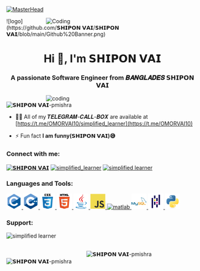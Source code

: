 [![MasterHead](https://media.licdn.com/dms/image/D563DAQFIJGy_J4EvYA/image-scale_191_1128/0/1666883668428?e=1675425600&v=beta&t=q5S0E-n5z-gDvzZPdOvK7oorksu-JESWk3DdbbvU2ss)](https://codegrills.in)

<img align="right" alt="Coding" width="400" src="https://media.tenor.com/rePDfDWO3XoAAAAd/hacking.gif">
![logo](https://github.com/𝗦𝗛𝗜𝗣𝗢𝗡 𝗩𝗔𝗜/𝗦𝗛𝗜𝗣𝗢𝗡 𝗩𝗔𝗜/blob/main/Github%20Banner.png)
<h1 align="center">Hi 👋, I'm 𝗦𝗛𝗜𝗣𝗢𝗡 𝗩𝗔𝗜</h1>
<h3 align="center">A passionate Software Engineer from 𝑩𝑨𝑵𝑮𝑳𝑨𝑫𝑬𝑺 𝗦𝗛𝗜𝗣𝗢𝗡 𝗩𝗔𝗜 </h3>

<img align="right" alt="coding" width="400" src="https://user-images.githubusercontent.com/55389276/140866485-8fb1c876-9a8f-4d6a-98dc-08c4981eaf70.gif">

<p align="left"> <img src="https://komarev.com/ghpvc/?username=𝗦𝗛𝗜𝗣𝗢𝗡 𝗩𝗔𝗜-pmishra&label=Profile%20views&color=0e75b6&style=flat" alt="𝗦𝗛𝗜𝗣𝗢𝗡 𝗩𝗔𝗜-pmishra" /> </p>

- 👨‍💻 All of my 𝑻𝑬𝑳𝑬𝑮𝑹𝑨𝑴-𝑪𝑨𝑳𝑳-𝑩𝑶𝑿 are available at [https://t.me/OMORVAI10/simplified_learner](https://t.me/OMORVAI10)

- ⚡ Fun fact **I am funny(𝗦𝗛𝗜𝗣𝗢𝗡 𝗩𝗔𝗜)😅**

<h3 align="left">Connect with me:</h3>
<p align="left">
<a href="https://linkedin.com/in/𝗦𝗛𝗜𝗣𝗢𝗡 𝗩𝗔𝗜" target="blank"><img align="center" src="https://raw.githubusercontent.com/rahuldkjain/github-profile-readme-generator/master/src/images/icons/Social/linked-in-alt.svg" alt="𝗦𝗛𝗜𝗣𝗢𝗡 𝗩𝗔𝗜" height="30" width="40" /></a>
<a href="https://instagram.com/simplified_learner" target="blank"><img align="center" src="https://raw.githubusercontent.com/rahuldkjain/github-profile-readme-generator/master/src/images/icons/Social/instagram.svg" alt="simplified_learner" height="30" width="40" /></a>
<a href="https://www.youtube.com/c/simplified learner" target="blank"><img align="center" src="https://raw.githubusercontent.com/rahuldkjain/github-profile-readme-generator/master/src/images/icons/Social/youtube.svg" alt="simplified learner" height="30" width="40" /></a>
</p>

<h3 align="left">Languages and Tools:</h3>
<p align="left"> <a href="https://www.cprogramming.com/" target="_blank" rel="noreferrer"> <img src="https://raw.githubusercontent.com/devicons/devicon/master/icons/c/c-original.svg" alt="c" width="40" height="40"/> </a> <a href="https://www.w3schools.com/cpp/" target="_blank" rel="noreferrer"> <img src="https://raw.githubusercontent.com/devicons/devicon/master/icons/cplusplus/cplusplus-original.svg" alt="cplusplus" width="40" height="40"/> </a> <a href="https://www.w3schools.com/css/" target="_blank" rel="noreferrer"> <img src="https://raw.githubusercontent.com/devicons/devicon/master/icons/css3/css3-original-wordmark.svg" alt="css3" width="40" height="40"/> </a> <a href="https://www.w3.org/html/" target="_blank" rel="noreferrer"> <img src="https://raw.githubusercontent.com/devicons/devicon/master/icons/html5/html5-original-wordmark.svg" alt="html5" width="40" height="40"/> </a> <a href="https://www.java.com" target="_blank" rel="noreferrer"> <img src="https://raw.githubusercontent.com/devicons/devicon/master/icons/java/java-original.svg" alt="java" width="40" height="40"/> </a> <a href="https://developer.mozilla.org/en-US/docs/Web/JavaScript" target="_blank" rel="noreferrer"> <img src="https://raw.githubusercontent.com/devicons/devicon/master/icons/javascript/javascript-original.svg" alt="javascript" width="40" height="40"/> </a> <a href="https://www.mathworks.com/" target="_blank" rel="noreferrer"> <img src="https://upload.wikimedia.org/wikipedia/commons/2/21/Matlab_Logo.png" alt="matlab" width="40" height="40"/> </a> <a href="https://www.mysql.com/" target="_blank" rel="noreferrer"> <img src="https://raw.githubusercontent.com/devicons/devicon/master/icons/mysql/mysql-original-wordmark.svg" alt="mysql" width="40" height="40"/> </a> <a href="https://pandas.pydata.org/" target="_blank" rel="noreferrer"> <img src="https://raw.githubusercontent.com/devicons/devicon/2ae2a900d2f041da66e950e4d48052658d850630/icons/pandas/pandas-original.svg" alt="pandas" width="40" height="40"/> </a> <a href="https://www.python.org" target="_blank" rel="noreferrer"> <img src="https://raw.githubusercontent.com/devicons/devicon/master/icons/python/python-original.svg" alt="python" width="40" height="40"/> </a> </p>

<h3 align="left">Support:</h3>
<p><a href="https://www.buymeacoffee.com/simplified"> <img align="left" src="https://cdn.buymeacoffee.com/buttons/v2/default-yellow.png" height="50" width="210" alt="simplified learner" /></a></p><br><br>

<p><img align="left" src="https://github-readme-stats.vercel.app/api/top-langs?username=𝗦𝗛𝗜𝗣𝗢𝗡 𝗩𝗔𝗜-pmishra&show_icons=true&locale=en&layout=compact" alt="𝗦𝗛𝗜𝗣𝗢𝗡 𝗩𝗔𝗜-pmishra" /></p>

<p>&nbsp;<img align="center" src="https://github-readme-stats.vercel.app/api?username=𝗦𝗛𝗜𝗣𝗢𝗡 𝗩𝗔𝗜-pmishra&show_icons=true&locale=en" alt="𝗦𝗛𝗜𝗣𝗢𝗡 𝗩𝗔𝗜-pmishra" /></p>

<p><img align="center" src="https://github-readme-streak-stats.herokuapp.com/?user=𝗦𝗛𝗜𝗣𝗢𝗡 𝗩𝗔𝗜-pmishra&" alt="𝗦𝗛𝗜𝗣𝗢𝗡 𝗩𝗔𝗜-pmi
